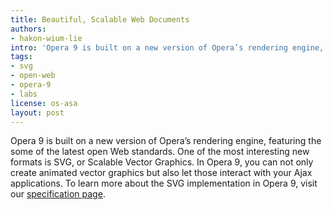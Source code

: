 ```yaml
---
title: Beautiful, Scalable Web Documents
authors:
- hakon-wium-lie
intro: 'Opera 9 is built on a new version of Opera’s rendering engine, featuring the some of the latest open Web standards. One of the most interesting new formats is SVG, or Scalable Vector Graphics. In Opera 9, you can not only create animated vector graphics but also let those interact with your Ajax applications. To learn more about the SVG implementation in Opera 9, visit our specification page.'
tags:
- svg
- open-web
- opera-9
- labs
license: os-asa
layout: post
---
```


Opera 9 is built on a new version of Opera’s rendering engine, featuring the some of the latest open Web standards. One of the most interesting new formats is SVG, or Scalable Vector Graphics. In Opera 9, you can not only create animated vector graphics but also let those interact with your Ajax applications. To learn more about the SVG implementation in Opera 9, visit our [specification page][1].

[1]: http://www.opera.com/docs/specs/opera9/
